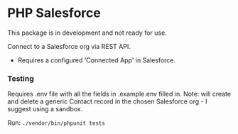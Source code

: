 # PHP Salesforce

This package is in development and not ready for use.

Connect to a Salesforce org via REST API.
- Requires a configured 'Connected App' in Salesforce.

### Testing
Requires .env file with all the fields in .example.env filled in.
Note: will create and delete a generic Contact record in the chosen Salesforce org - I suggest using a sandbox.

Run:
`./vendor/bin/phpunit tests`
